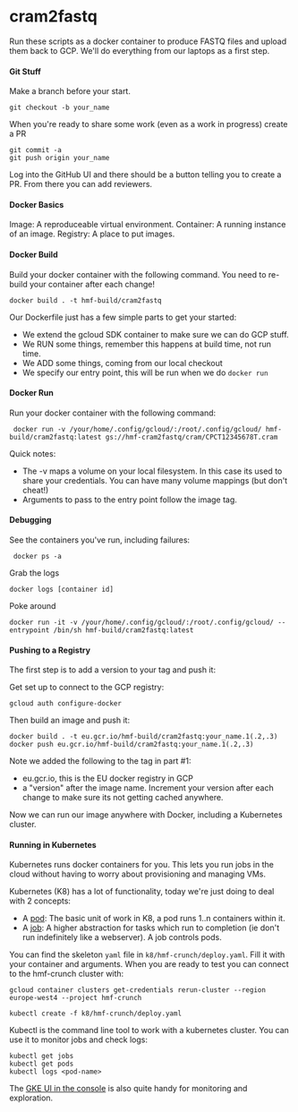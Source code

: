 # cram2fastq
Run these scripts as a docker container to produce FASTQ files and upload them back to GCP. We'll do everything from our laptops as a
first step.


#### Git Stuff

Make a branch before your start.

```shell script
git checkout -b your_name
```

When you're ready to share some work (even as a work in progress) create a PR

```shell script
git commit -a
git push origin your_name
```

Log into the GitHub UI and there should be a button telling you to create a PR. From there you can add reviewers.

#### Docker Basics

Image: A reproduceable virtual environment.
Container: A running instance of an image.
Registry: A place to put images.

#### Docker Build

Build your docker container with the following command. You need to re-build your container after each change!

```shell script
docker build . -t hmf-build/cram2fastq
```

Our Dockerfile just has a few simple parts to get your started:
- We extend the gcloud SDK container to make sure we can do GCP stuff.
- We RUN some things, remember this happens at build time, not run time.
- We ADD some things, coming from our local checkout
- We specify our entry point, this will be run when we do `docker run`

#### Docker Run

Run your docker container with the following command:

```shell script
 docker run -v /your/home/.config/gcloud/:/root/.config/gcloud/ hmf-build/cram2fastq:latest gs://hmf-cram2fastq/cram/CPCT12345678T.cram
```

Quick notes:
- The -v maps a volume on your local filesystem. In this case its used to share your credentials. You can have many volume mappings (but don't cheat!)
- Arguments to pass to the entry point follow the image tag.

#### Debugging

See the containers you've run, including failures:

```shell script
 docker ps -a
```

Grab the logs

```shell script
docker logs [container id]
```

Poke around

```shell script
docker run -it -v /your/home/.config/gcloud/:/root/.config/gcloud/ --entrypoint /bin/sh hmf-build/cram2fastq:latest
```

#### Pushing to a Registry

The first step is to add a version to your tag and push it:

Get set up to connect to the GCP registry:
```shell script
gcloud auth configure-docker
```

Then build an image and push it:
```shell script
docker build . -t eu.gcr.io/hmf-build/cram2fastq:your_name.1(.2,.3)
docker push eu.gcr.io/hmf-build/cram2fastq:your_name.1(.2,.3)
```

Note we added the following to the tag in part #1:
- eu.gcr.io, this is the EU docker registry in GCP
- a "version" after the image name. Increment your version after each change to make sure its not getting cached anywhere.

Now we can run our image anywhere with Docker, including a Kubernetes cluster.

#### Running in Kubernetes

Kubernetes runs docker containers for you. This lets you run jobs in the cloud without having to worry about provisioning and managing VMs.

Kubernetes (K8) has a lot of functionality, today we're just doing to deal with 2 concepts:
- A [pod](https://kubernetes.io/docs/concepts/workloads/pods/): The basic unit of work in K8, a pod runs 1..n containers within it.
- A [job](https://kubernetes.io/docs/concepts/workloads/controllers/job/): A higher abstraction for tasks which run to completion
  (ie don't run indefinitely like a webserver). A job controls pods.

You can find the skeleton `yaml` file in `k8/hmf-crunch/deploy.yaml`. Fill it with your container and arguments. When you are ready to test
you can connect to the hmf-crunch cluster with:

```shell script
gcloud container clusters get-credentials rerun-cluster --region europe-west4 --project hmf-crunch
```

```shell script
kubectl create -f k8/hmf-crunch/deploy.yaml
```

Kubectl is the command line tool to work with a kubernetes cluster. You can use it to monitor jobs and check logs:

```shell script
kubectl get jobs
kubectl get pods
kubectl logs <pod-name>
```

The [GKE UI in the console](https://console.cloud.google.com/kubernetes/list?project=hmf-crunch) is also quite handy for monitoring and
exploration.